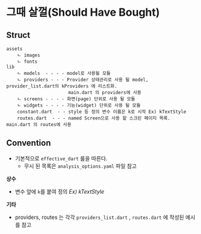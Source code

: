 # 그때 살껄(Should Have Bought)


##  Struct

```
assets
    ㄴ images 
    ㄴ fonts
lib
    ㄴ models  - - - - model로 사용될 모듈
    ㄴ providers - - - Provider 상태관리로 사용 될 model, provider_list.dart의 kProviders 에 리스트화.
                       main.dart 의 providers에 사용
    ㄴ screens - - - - 화면(page) 단위로 사용 될 모듈
    ㄴ widgets - - - - 기능(widget) 단위로 사용 될 모듈
    constant.dart  - - style 등 정의 변수 이름은 k로 시작 Ex) kTextStyle
    routes.dart  - - - named Screen으로 사용 할 스크린 페이지 목록. main.dart 의 routes에 사용
```


## Convention

- 기본적으로 `effective_dart` 룰을 따른다.
    - 무시 된 목록은 `analysis_options.yaml` 파일 참고

**상수**
- 변수 앞에 `k`를 붙여 정의  _Ex) kTextStyle_

**기타**
- providers, routes 는 각각 `providers_list.dart` , `routes.dart` 에 작성된 예시를 참고

